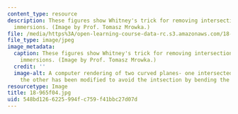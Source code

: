 ```yaml
---
content_type: resource
description: These figures show Whitney's trick for removing intersection points of
  immersions. (Image by Prof. Tomasz Mrowka.)
file: /media/https%3A/open-learning-course-data-rc.s3.amazonaws.com/18-965-geometry-of-manifolds-fall-2004/548bd1266225994fc759f41bbc27d07d_18-965f04.jpg
file_type: image/jpeg
image_metadata:
  caption: These figures show Whitney's trick for removing intersection points of
    immersions. (Image by Prof. Tomasz Mrowka.)
  credit: ''
  image-alt: A computer rendering of two curved planes- one intersected by a line,
    the other has been modified to avoid the intsection by bending the plane.
resourcetype: Image
title: 18-965f04.jpg
uid: 548bd126-6225-994f-c759-f41bbc27d07d
---
```

